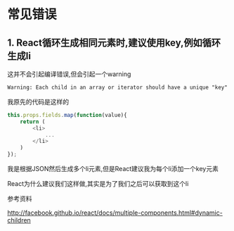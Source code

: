 # 常见错误

## 1. React循环生成相同元素时,建议使用key,例如循环生成li

这并不会引起编译错误,但会引起一个warning

```xml
Warning: Each child in an array or iterator should have a unique "key" prop.
```

我原先的代码是这样的

```javascript
this.props.fields.map(function(value){
    return (
        <li>
            ...
        </li>
    )
});
```

我是根据JSON然后生成多个li元素,但是React建议我为每个li添加一个key元素

React为什么建议我们这样做,其实是为了我们之后可以获取到这个li



参考资料

<http://facebook.github.io/react/docs/multiple-components.html#dynamic-children>